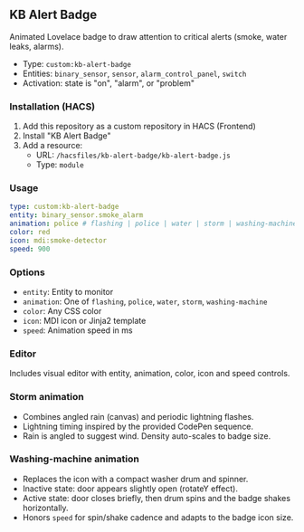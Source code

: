 ## KB Alert Badge


Animated Lovelace badge to draw attention to critical alerts (smoke, water leaks, alarms).

- Type: `custom:kb-alert-badge`
- Entities: `binary_sensor`, `sensor`, `alarm_control_panel`, `switch`
- Activation: state is "on", "alarm", or "problem"

### Installation (HACS)
1. Add this repository as a custom repository in HACS (Frontend)
2. Install "KB Alert Badge"
3. Add a resource:
   - URL: `/hacsfiles/kb-alert-badge/kb-alert-badge.js`
   - Type: `module`

### Usage
```yaml
type: custom:kb-alert-badge
entity: binary_sensor.smoke_alarm
animation: police # flashing | police | water | storm | washing-machine
color: red
icon: mdi:smoke-detector
speed: 900
```

### Options
- `entity`: Entity to monitor
- `animation`: One of `flashing`, `police`, `water`, `storm`, `washing-machine`
- `color`: Any CSS color
- `icon`: MDI icon or Jinja2 template
- `speed`: Animation speed in ms

### Editor
Includes visual editor with entity, animation, color, icon and speed controls.

### Storm animation
- Combines angled rain (canvas) and periodic lightning flashes.
- Lightning timing inspired by the provided CodePen sequence.
- Rain is angled to suggest wind. Density auto-scales to badge size.


### Washing-machine animation
- Replaces the icon with a compact washer drum and spinner.
- Inactive state: door appears slightly open (rotateY effect).
- Active state: door closes briefly, then drum spins and the badge shakes horizontally.
- Honors `speed` for spin/shake cadence and adapts to the badge icon size.


